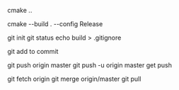 cmake ..

cmake --build . --config Release

git init
git status
echo build > .gitignore

git add <file> to commit

git push origin master
git push -u origin master
get push

git fetch origin
git merge origin/master
git pull
